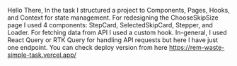 Hello There, In the task I structured a project to Components, Pages, Hooks, and Context for state management. For redesigning the ChooseSkipSize page I used 4 components: StepCard, SelectedSkipCard, Stepper, and  Loader. For fetching data from API I used a custom hook. In-general, I used React Query or RTK Query for handling API requests but here I have just one endpoint. You can check deploy version from here https://rem-waste-simple-task.vercel.app/
